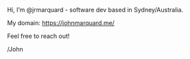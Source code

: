 Hi, I’m @jrmarquard - software dev based in Sydney/Australia.

My domain: https://johnmarquard.me/

Feel free to reach out!

/John


